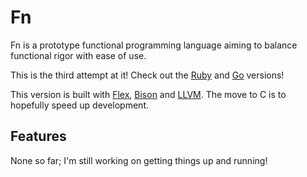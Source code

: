 # Fn

Fn is a prototype functional programming language aiming to balance functional rigor with ease of use.

This is the third attempt at it! Check out the [Ruby](https://github.com/jonnyarnold/fn) and [Go](https://github.com/jonnyarnold/fn-go) versions!

This version is built with [Flex](http://flex.sourceforge.net/), [Bison](https://www.gnu.org/software/bison/) and [LLVM](http://llvm.org/). The move to C is to hopefully speed up development.

## Features

None so far; I'm still working on getting things up and running!
